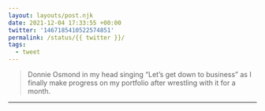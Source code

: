 ```yaml
---
layout: layouts/post.njk
date: 2021-12-04 17:33:55 +00:00
twitter: '1467185410522574851'
permalink: /status/{{ twitter }}/
tags: 
  - tweet
---
```


> Donnie Osmond in my head singing “Let’s get down to business” as I finally make progress on my portfolio after wrestling with it for a month.

---
